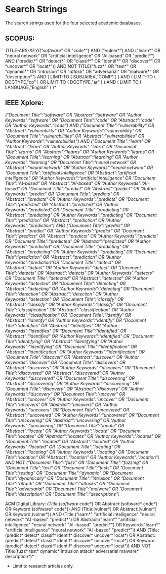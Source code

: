 # Search Strings
The search strings used for the four selected academic databases. 

## SCOPUS: 
*TITLE-ABS-KEY(("software*" OR "code*") AND ("vulner*") AND ("learn*” OR "neural network" OR "artificial intelligence" OR "AI-based" OR "predict*") AND ("predict*" OR "detect*" OR "classif*" OR "identif*" OR "discover*" OR "uncover*" OR "locat*")) AND NOT TITLE("fuzz*" OR "test*" OR "dynamic*" OR "intrusion" OR "*attack*" OR "adversarial" OR "malware*" OR "description*") AND ( LIMIT-TO ( SUBJAREA,"COMP" ) ) AND ( LIMIT-TO ( DOCTYPE,"cp" ) OR LIMIT-TO ( DOCTYPE,"ar" ) ) AND ( LIMIT-TO ( LANGUAGE,"English" ) )*

## IEEE Xplore:
*("Document Title":"software" OR "Abstract":"software" OR "Author Keywords":"software" OR "Document Title":"code" OR "Abstract":"code" OR "Author Keywords":"code") AND ("Document Title":"vulnerability" OR "Abstract":"vulnerability" OR "Author Keywords":"vulnerability" OR "Document Title":"vulnerabilities" OR "Abstract":"vulnerabilities" OR "Author Keywords":"vulnerabilities") AND ("Document Title":"learn" OR "Abstract":"learn" OR "Author Keywords":"learn" OR "Document Title":"learns" OR "Abstract":"learns" OR "Author Keywords":"learns" OR "Document Title":"learning" OR "Abstract":"learning" OR "Author Keywords":"learning" OR "Document Title":"neural network" OR "Abstract":"neural network" OR "Author Keywords":"neural network" OR "Document Title":"artificial intelligence" OR "Abstract":"artificial intelligence" OR "Author Keywords":"artificial intelligence" OR "Document Title":"AI-based" OR "Abstract":"AI-based" OR "Author Keywords":"AI-based" OR "Document Title":"predict" OR "Abstract":"predict" OR “Author Keywords”:”predict” OR "Document Title":"predicts" OR "Abstract":"predicts" OR "Author Keywords":"predicts" OR "Document Title":"predicted" OR "Abstract":"predicted" OR "Author Keywords":"predicted" OR "Document Title":"predicting" OR "Abstract":"predicting" OR "Author Keywords":"predicting" OR "Document Title":"prediction" OR "Abstract":"prediction" OR "Author Keywords":"prediction") AND ("Document Title":"predict" OR "Abstract":"predict" OR “Author Keywords”:”predict” OR "Document Title":"predicts" OR "Abstract":"predicts" OR "Author Keywords":"predicts" OR "Document Title":"predicted" OR "Abstract":"predicted" OR "Author Keywords":"predicted" OR "Document Title":"predicting" OR "Abstract":"predicting" OR "Author Keywords":"predicting" OR "Document Title":"prediction" OR "Abstract":"prediction" OR "Author Keywords":"prediction"OR "Document Title":"detect" OR "Abstract":"detect" OR “Author Keywords”:”detect” OR "Document Title":"detects" OR "Abstract":"detects" OR "Author Keywords":"detects" OR "Document Title":"detected" OR "Abstract":"detected" OR "Author Keywords":"detected" OR "Document Title":"detecting" OR "Abstract":"detecting" OR "Author Keywords":"detecting" OR "Document Title":"detection" OR "Abstract":"detection" OR "Author Keywords":"detection" OR "Document Title":"classify" OR "Abstract":"classify" OR “Author Keywords”:”classify” OR "Document Title":"classification" OR "Abstract":"classification" OR "Author Keywords":"classification" OR "Document Title":"identify" OR "Abstract":"identify" OR “Author Keywords”:”identify” OR "Document Title":"identifies" OR "Abstract":"identifies" OR "Author Keywords":"identifies" OR "Document Title":"identified" OR "Abstract":"identified" OR "Author Keywords":"identified" OR "Document Title":"identifying" OR "Abstract":"identifying" OR "Author Keywords":"identifying" OR "Document Title":"identification" OR "Abstract":"identification" OR "Author Keywords":"identification" OR "Document Title":"discover" OR "Abstract":"discover" OR “Author Keywords”:”discover” OR "Document Title":"discovers" OR "Abstract":"discovers" OR "Author Keywords":"discovers" OR "Document Title":"discovered" OR "Abstract":"discovered" OR "Author Keywords":"discovered" OR "Document Title":"discovering" OR "Abstract":"discovering" OR "Author Keywords":"discovering" OR "Document Title":"discovery" OR "Abstract":"discovery" OR "Author Keywords":"discovery" OR "Document Title":"uncover" OR "Abstract":"uncover" OR “Author Keywords”:”uncover” OR "Document Title":"uncovers" OR "Abstract":"uncovers" OR "Author Keywords":"uncovers" OR "Document Title":"uncovered" OR "Abstract":"uncovered" OR "Author Keywords":"uncovered" OR "Document Title":"uncovering" OR "Abstract":"uncovering" OR "Author Keywords":"uncovering" OR "Document Title":"locate" OR "Abstract":"locate" OR “Author Keywords”:”locate” OR "Document Title":"locates" OR "Abstract":"locates" OR "Author Keywords":"locates" OR "Document Title":"located" OR "Abstract":"located" OR "Author Keywords":"located" OR "Document Title":"locating" OR "Abstract":"locating" OR "Author Keywords":"locating" OR "Document Title":"location" OR "Abstract":"location" OR "Author Keywords":"location") AND NOT ("Document Title":"fuzz" OR "Document Title":"fuzzing" OR "Document Title":"test" OR "Document Title":"tests" OR "Document Title":"testing" OR "Document Title":"dynamic" OR "Document Title":"dynamically" OR "Document Title":"intrusion" OR "Document Title":"attack" OR "Document Title":"attacks" OR "Document Title":"adversarial" OR "Document Title":"malware" OR "Document Title":"description" OR "Document Title":"descriptions")*

ACM Digital Library:
*(Title:(software* code*) OR Abstract:(software* code*) OR Keyword:(software* code*)) AND (Title:(vulner*) OR Abstract:(vulner*) OR Keyword:(vulner*)) AND (Title:("learn*" "artificial intelligence" "neural network" "AI \-based" "predict*") OR Abstract:("learn*" "artificial intelligence" "neural network" "AI \-based" "predict*") OR Keyword:("learn*" "artificial intelligence" "neural network" "AI \-based" "predict*")) AND (Title:(predict* detect* classif* identif* discover* uncover* locat*) OR Abstract:(predict* detect* classif* identif* discover* uncover* locat*) OR Keyword:(predict* detect* classif* identif* discover* uncover* locat*)) AND NOT Title:(fuzz* test* dynamic* intrusion attack* adversarial malware* description*)*
* Limit to research articles only. 
